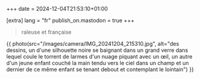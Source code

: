 +++
date = 2024-12-04T21:53:10+01:00

[extra]
lang = "fr"
publish_on.mastodon = true
+++

> raleuse et française

{{ photo(src="/images/camera/IMG_20241204_215310.jpg", alt="des dessins, un d'une silhouette noire se baignant dans un grand verre dans lequel coule le torrent de larmes d'un nuage piquant avec un œil, un autre d'un jeune enfant couché la main tendu vers le ciel dans un champ et un dernier de ce même enfant se tenant debout et contemplant le lointain") }}
<!-- more -->
